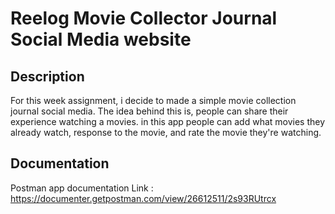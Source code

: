 # Reelog Movie Collector Journal Social Media website

## Description

For this week assignment, i decide to made a simple movie collection journal social media. The idea behind this is, people can share their experience watching a movies. in this app people can add what movies they already watch, response to the movie, and rate the movie they're watching.

## Documentation

Postman app documentation Link : https://documenter.getpostman.com/view/26612511/2s93RUtrcx
